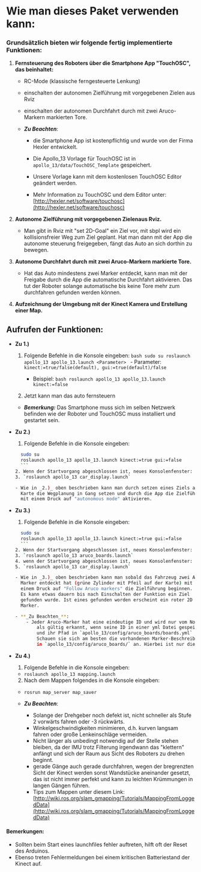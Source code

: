 # Wie man dieses Paket verwenden kann:

### Grundsätzlich bieten wir folgende fertig implementierte Funktionen:
1. **Fernsteuerung des Roboters über die Smartphone App "TouchOSC", das beinhaltet:**
    - RC-Mode (klassische ferngesteuerte Lenkung)
    - einschalten der autonomen Zielführung mit vorgegebenen Zielen aus Rviz
    - einschalten der autonomen Durchfahrt durch mit zwei Aruco-Markern markierten Tore.

    - **_Zu Beachten_**:
        - die Smartphone App ist kostenpflichtig und wurde von der Firma Hexler entwickelt.
        - Die Apollo_13 Vorlage für TouchOSC ist in `apollo_13/data/TouchOSC_Template` gespeichert.
        - Unsere Vorlage kann mit dem kostenlosen TouchOSC Editor geändert werden. 

        - Mehr Information zu TouchOSC und dem Editor unter:
                [http://hexler.net/software/touchosc](http://hexler.net/software/touchosc) 

2.  **Autonome Zielführung mit vorgegebenen Zielenaus Rviz.**
    -  Man gibt in Rviz mit "set 2D-Goal" ein Ziel vor, mit sbpl wird ein
            kollisionsfreier Weg zum Ziel geplant. Hat man dann mit der App
            die autonome steuerung freigegeben, fängt das Auto an sich dorthin
            zu bewegen.

3.  **Autonome Durchfahrt durch mit zwei Aruco-Markern markierte Tore.**
    -   Hat das Auto mindestens zwei Marker entdeckt, kann man mit der
            Freigabe durch die App die automatische Durchfahrt aktivieren.
            Das tut der Roboter solange automatische bis keine Tore mehr zum
            durchfahren gefunden werden können.

4.  **Aufzeichnung der Umgebung mit der Kinect Kamera und Erstellung einer Map.**

## Aufrufen der Funktionen:

- **Zu 1.)**
    1. Folgende Befehle in die Konsole eingeben:
      ```bash
      sudo su
      roslaunch apollo_13 apollo_13.launch <Parameter>
      ```
      - Parameter:  `kinect:=true/false(default), gui:=true(default)/false`
        - Beispiel:  ```bash roslaunch apollo_13 apollo_13.launch kinect:=false```
        
    2. Jetzt kann man das auto fernsteuern
    
    - **_Bemerkung:_** Das Smartphone muss sich im selben Netzwerk befinden wie der Roboter
      und TouchOSC muss installiert und gestartet sein.

- **Zu 2.)**
    1. Folgende Befehle in die Konsole eingeben:
    ```bash
      sudo su
      roslaunch apollo_13 apollo_13.launch kinect:=true gui:=false
      ```
    2. Wenn der Startvorgang abgeschlossen ist, neues Konsolenfenster:
    3. `roslaunch apollo_13 car_display.launch`
    
    - Wie in _2.)_ oben beschrieben kann man durch setzen eines Ziels auf der
      Karte die Wegplanung in Gang setzen und durch die App die Zielführung
      mit einem Druck auf "autonomous mode" aktivieren.

- **Zu 3.)**
    1. Folgende Befehle in die Konsole eingeben:
    ```bash
      sudo su
      roslaunch apollo_13 apollo_13.launch kinect:=true gui:=false
      ```
    2. Wenn der Startvorgang abgeschlossen ist, neues Konsolenfenster:
    3. `roslaunch apollo_13 aruco_boards.launch`
    4. wenn der Startvorgang abgeschlossen ist, neues Konsolenfenster:
    5. `roslaunch apollo_13 car_display.launch`

    - Wie in _3.)_ oben beschrieben kann man sobald das Fahrzeug zwei Aruco-
      Marker entdeckt hat (grüne Zylinder mit Pfeil auf der Karte) mit
      einem Druck auf "Follow Aruco markers" die Zielführung beginnen.
      Es kann etwas dauern bis nach Einschalten der Funktion ein Ziel
      gefunden wurde. Ist eines gefunden worden erscheint ein roter 2D goal
      Marker.

    - **_Zu Beachten_**:
        - Jeder Aruco-Marker hat eine eindeutige ID und wird nur vom Node car_aruco 
            als gültig erkannt, wenn seine ID in einer yml Datei gespeichert wird 
            und ihr Pfad in `apollo_13/config/aruco_boards/boards.yml` hinterlegt ist.
            Schauen sie sich am besten die vorhandenen Marker-Beschreibungen 
            in `apollo_13/config/aruco_boards/` an. Hierbei ist nur die ID zu ändern. 

- **Zu 4.)**
  1. Folgende Befehle in die Konsole eingeben:
    - `roslaunch apollo_13 mapping.launch`
  2. Nach dem Mappen folgendes in die Konsole eingeben:
    - `rosrun map_server map_saver`

  - **_Zu Beachten_**:
    - Solange der Drehgeber noch defekt ist, nicht schneller als Stufe 2
      vorwärts fahren oder -3 rückwärts.
    - Winkelgeschwindigkeiten minimieren, d.h. kurven langsam fahren oder
      große Lenkeinschläge vermeiden.
    - Nicht länger als unbedingt notwendig auf der Stelle stehen bleiben,
      da der IMU trotz Filterung irgendwann das "klettern" anfängt und sich
      der Raum aus Sicht des Roboters zu drehen beginnt.
    - gerade Gänge auch gerade durchfahren, wegen der bregrenzten Sicht der
      Kinect werden sonst Wandstücke aneinander gesetzt, das ist nicht immer
      perfekt und kann zu leichten Krümmungen in langen Gängen führen.
    - Tips zum Mappen unter diesem Link:
      [http://wiki.ros.org/slam_gmapping/Tutorials/MappingFromLoggedData](http://wiki.ros.org/slam_gmapping/Tutorials/MappingFromLoggedData)

#### Bemerkungen:
   - Sollten beim Start eines launchfiles fehler auftreten, hilft oft der Reset des
       Arduinos.
   - Ebenso treten Fehlermeldungen bei einem kritischen Batteriestand der 
       Kinect auf.
